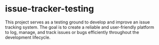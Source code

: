 # issue-tracker-testing
This project serves as a testing ground to develop and improve an issue tracking system. The goal is to create a reliable and user-friendly platform to log, manage, and track issues or bugs efficiently throughout the development lifecycle.
